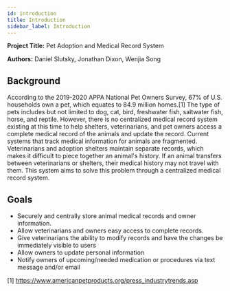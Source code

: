 ```yaml
---
id: introduction
title: Introduction
sidebar_label: Introduction
---
```


**Project Title:** Pet Adoption and Medical Record System

**Authors:** Daniel Slutsky, Jonathan Dixon, Wenjia Song

## Background

According to the 2019-2020 APPA National Pet Owners Survey, 67% of U.S. households own a pet, which equates to 84.9 million homes.\[1\] The type of pets includes but not limited to dog, cat, bird, freshwater fish, saltwater fish, horse, and reptile. However, there is no centralized medical record system existing at this time to help shelters, veterinarians, and pet owners access a complete medical record of the animals and update the record. Current systems that track medical information for animals are fragmented. Veterinarians and adoption shelters maintain separate records, which makes it difficult to piece together an animal's history. If an animal transfers between veterinarians or shelters, their medical history may not travel with them. This system aims to solve this problem through a centralized medical record system.

## Goals

- Securely and centrally store animal medical records and owner information.
- Allow veterinarians and owners easy access to complete records.
- Give veterinarians the ability to modify records and have the changes be immediately visible to users
- Allow owners to update personal information
- Notify owners of upcoming/needed medication or procedures via text message and/or email


<div class="citations">
[1] <a href="https://www.americanpetproducts.org/press_industrytrends.asp">https://www.americanpetproducts.org/press_industrytrends.asp</a>
</div>

